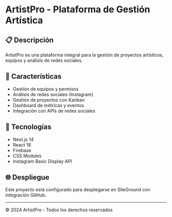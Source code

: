 # ArtistPro - Plataforma de Gestión Artística

## 📋 Descripción
ArtistPro es una plataforma integral para la gestión de proyectos artísticos, equipos y análisis de redes sociales.

## 🚀 Características
- Gestión de equipos y permisos
- Análisis de redes sociales (Instagram)
- Gestión de proyectos con Kanban
- Dashboard de métricas y eventos
- Integración con APIs de redes sociales

## 🔧 Tecnologías
- Next.js 14
- React 18
- Firebase
- CSS Modules
- Instagram Basic Display API

## 🌐 Despliegue
Este proyecto está configurado para desplegarse en SiteGround con integración GitHub.

---
© 2024 ArtistPro - Todos los derechos reservados
